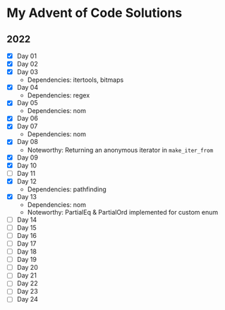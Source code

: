 # My Advent of Code Solutions

## 2022

* [x] Day 01
* [x] Day 02
* [x] Day 03
  * Dependencies: itertools, bitmaps
* [x] Day 04
  * Dependencies: regex
* [x] Day 05
  * Dependencies: nom
* [x] Day 06
* [x] Day 07
  * Dependencies: nom
* [x] Day 08
  * Noteworthy: Returning an anonymous iterator in `make_iter_from`
* [x] Day 09
* [x] Day 10
* [ ] Day 11
* [x] Day 12
  * Dependencies: pathfinding
* [x] Day 13
  * Dependencies: nom
  * Noteworthy: PartialEq & PartialOrd implemented for custom enum
* [ ] Day 14
* [ ] Day 15
* [ ] Day 16
* [ ] Day 17
* [ ] Day 18
* [ ] Day 19
* [ ] Day 20
* [ ] Day 21
* [ ] Day 22
* [ ] Day 23
* [ ] Day 24